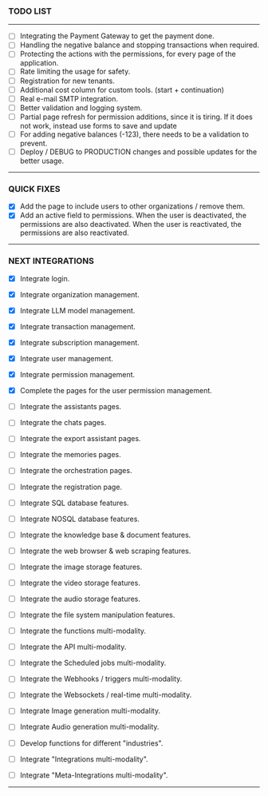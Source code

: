 
### TODO LIST

---

- [ ] Integrating the Payment Gateway to get the payment done.
- [ ] Handling the negative balance and stopping transactions when required.
- [ ] Protecting the actions with the permissions, for every page of the application.
- [ ] Rate limiting the usage for safety.
- [ ] Registration for new tenants.
- [ ] Additional cost column for custom tools. (start + continuation)
- [ ] Real e-mail SMTP integration.
- [ ] Better validation and logging system.
- [ ] Partial page refresh for permission additions, since it is tiring. If it does not work, instead use forms to save and update
- [ ] For adding negative balances (-123), there needs to be a validation to prevent.
- [ ] Deploy / DEBUG to PRODUCTION changes and possible updates for the better usage.

---

### QUICK FIXES

- [X] Add the page to include users to other organizations / remove them.
- [X] Add an active field to permissions. When the user is deactivated, the permissions are also deactivated. When the user is reactivated, the permissions are also reactivated.

---

### NEXT INTEGRATIONS

- [X] Integrate login.
- [X] Integrate organization management.
- [X] Integrate LLM model management.
- [X] Integrate transaction management.
- [X] Integrate subscription management.
- [X] Integrate user management.
- [X] Integrate permission management.
- [X] Complete the pages for the user permission management.
- [ ] Integrate the assistants pages.
- [ ] Integrate the chats pages.
- [ ] Integrate the export assistant pages.
- [ ] Integrate the memories pages.
- [ ] Integrate the orchestration pages.
- [ ] Integrate the registration page.

- [ ] Integrate SQL database features.
- [ ] Integrate NOSQL database features.
- [ ] Integrate the knowledge base & document features.
- [ ] Integrate the web browser & web scraping features.
- [ ] Integrate the image storage features.
- [ ] Integrate the video storage features.
- [ ] Integrate the audio storage features.
- [ ] Integrate the file system manipulation features.

- [ ] Integrate the functions multi-modality.
- [ ] Integrate the API multi-modality.
- [ ] Integrate the Scheduled jobs multi-modality.
- [ ] Integrate the Webhooks / triggers multi-modality.
- [ ] Integrate the Websockets / real-time multi-modality.
- [ ] Integrate Image generation multi-modality.
- [ ] Integrate Audio generation multi-modality.

- [ ] Develop functions for different "industries".
- [ ] Integrate "Integrations multi-modality".
- [ ] Integrate "Meta-Integrations multi-modality".
---
